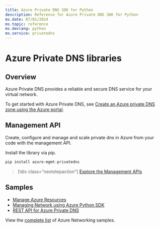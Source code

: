 ```yaml
---
title: Azure Private DNS SDK for Python
description: Reference for Azure Private DNS SDK for Python
ms.date: 07/01/2024
ms.topic: reference
ms.devlang: python
ms.service: privatedns
---
```

# Azure Private DNS libraries

## Overview

Azure Private DNS provides a reliable and secure DNS service for your virtual network.

To get started with Azure Private DNS, see [Create an Azure private DNS zone using the Azure portal](/azure/dns/private-dns-getstarted-portal).

## Management API

Create, configure and manage and scale private dns in Azure from your code with the management API.

Install the library via pip.

```bash
pip install azure-mgmt-privatedns
```

> [!div class="nextstepaction"]
> [Explore the Management APIs](/python/api/azure-mgmt-privatedns)

## Samples

* [Manage Azure Resources][1]
* [Managing Network using Azure Python SDK][2]
* [REST API for Azure Private DNS][3]

View the [complete list](/samples/browse/?products=azure&terms=azure%20networking&languages=python) of Azure Networking samples.

[1]: /samples/browse/?languages=python&term=Getting%20started%20-%20Managing&terms=Getting%20started%20-%20Managing
[2]: /samples/azure-samples/azure-samples-python-management/network/
[3]: /rest/api/dns/privatedns/private-zones